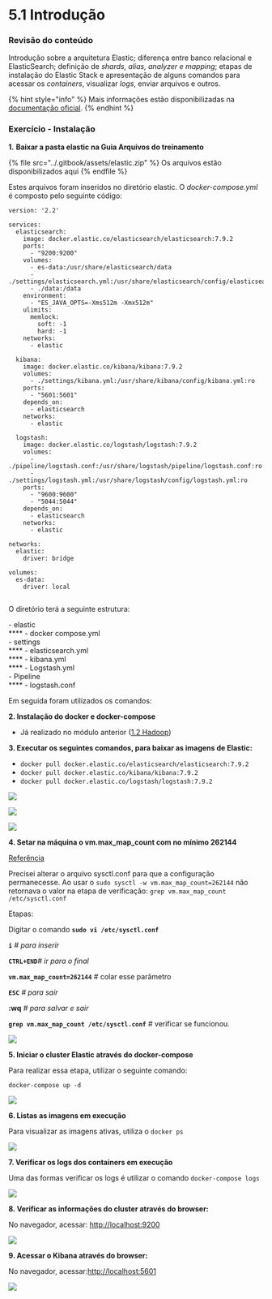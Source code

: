 # 5.1 Introdução

### Revisão do conteúdo

Introdução sobre a arquitetura Elastic; diferença entre banco relacional e ElasticSearch; definição de _shards, alias, analyzer e mapping_; etapas de instalação do Elastic Stack e apresentação de alguns comandos para acessar os _containers_, visualizar _logs_, enviar arquivos e outros.

{% hint style="info" %}
&#x20;Mais informações estão disponibilizadas na [documentação oficial](https://www.elastic.co/guide/index.html).
{% endhint %}

### Exercício - Instalação

**1.** **Baixar a pasta elastic na Guia Arquivos do treinamento**

{% file src="../.gitbook/assets/elastic.zip" %}
Os arquivos estão disponibilizados aqui
{% endfile %}

Estes arquivos foram inseridos no diretório elastic. O _docker-compose.yml_ é composto pelo seguinte código:

```
version: '2.2'

services:
  elasticsearch:
    image: docker.elastic.co/elasticsearch/elasticsearch:7.9.2
    ports:
      - "9200:9200"
    volumes: 
      - es-data:/usr/share/elasticsearch/data
      - ./settings/elasticsearch.yml:/usr/share/elasticsearch/config/elasticsearch.yml:ro
      - ./data:/data
    environment:
      - "ES_JAVA_OPTS=-Xms512m -Xmx512m"  
    ulimits:
      memlock:
        soft: -1
        hard: -1  
    networks: 
      - elastic

  kibana:
    image: docker.elastic.co/kibana/kibana:7.9.2
    volumes: 
      - ./settings/kibana.yml:/usr/share/kibana/config/kibana.yml:ro   
    ports:
      - "5601:5601"
    depends_on:
      - elasticsearch       
    networks: 
      - elastic
  
  logstash:
    image: docker.elastic.co/logstash/logstash:7.9.2
    volumes:
      - ./pipeline/logstash.conf:/usr/share/logstash/pipeline/logstash.conf:ro
      - ./settings/logstash.yml:/usr/share/logstash/config/logstash.yml:ro
    ports:
      - "9600:9600"
      - "5044:5044"
    depends_on: 
      - elasticsearch  
    networks:
      - elastic        

networks:
  elastic:
    driver: bridge

volumes:
  es-data:
    driver: local
  
```

O diretório terá a seguinte estrutura:

\- elastic \
&#x20;         ****          - docker compose.yml \
\- settings \
&#x20;         ****          - elasticsearch.yml \
&#x20;         ****          - kibana.yml \
&#x20;         ****          - Logstash.yml \
\- Pipeline \
&#x20;         ****          - logstash.conf

Em seguida foram utilizados os comandos:

**2. Instalação do docker e docker-compose**

* Já realizado no módulo anterior ([1.2 Hadoop](../1-big-data-foundations/1.2-hadoop.md))

**3. Executar os seguintes comandos, para baixar as imagens de Elastic:**

* `docker pull docker.elastic.co/elasticsearch/elasticsearch:7.9.2`
* `docker pull docker.elastic.co/kibana/kibana:7.9.2`
* `docker pull docker.elastic.co/logstash/logstash:7.9.2`

![](../.gitbook/assets/m5\_aula1\_00.png)

![](../.gitbook/assets/m5\_aula1\_01.png)

![](../.gitbook/assets/m5\_aula1\_02.png)

**4. Setar na máquina o vm.max\_map\_count com no mínimo 262144**

[Referência](https://www.elastic.co/guide/en/elasticsearch/reference/current/docker.html#\_set\_vm\_max\_map\_count\_to\_at\_least\_262144)

Precisei alterar o arquivo sysctl.conf para que a configuração permanecesse. Ao usar o `sudo sysctl -w vm.max_map_count=262144` não retornava o valor na etapa de verificação: `grep vm.max_map_count /etc/sysctl.conf`

Etapas:

Digitar o comando **`sudo vi /etc/sysctl.conf`**

**`i`** _# para inserir_

**`CTRL+END`**_# ir para o final_

**`vm.max_map_count=262144`** # colar esse parâmetro

**`ESC`** _# para sair_

**:wq** _# para salvar e sair_

**`grep vm.max_map_count /etc/sysctl.conf`**  # verificar se funcionou.

![](../.gitbook/assets/m5\_aula1\_03.png)

**5. Iniciar o cluster Elastic através do docker-compose**

Para realizar essa etapa, utilizar o seguinte comando:

`docker-compose up -d`

![](../.gitbook/assets/m5\_aula1\_04.png)

**6. Listas as imagens em execução**

Para visualizar as imagens ativas, utiliza o `docker ps`

![](../.gitbook/assets/m5\_aula1\_05.png)

**7. Verificar os logs dos containers em execução**

Uma das formas verificar os logs é utilizar o comando `docker-compose logs`

![](../.gitbook/assets/m5\_aula1\_06.png)

**8. Verificar as informações do cluster através do browser:**

No navegador, acessar: [http://localhost:9200](http://localhost:9200)

![](../.gitbook/assets/m5\_aula1\_07.png)

**9. Acessar o Kibana através do browser:**

No navegador, acessar:[http://localhost:5601](http://localhost:5601)

![](../.gitbook/assets/m5\_aula1\_08.png)
